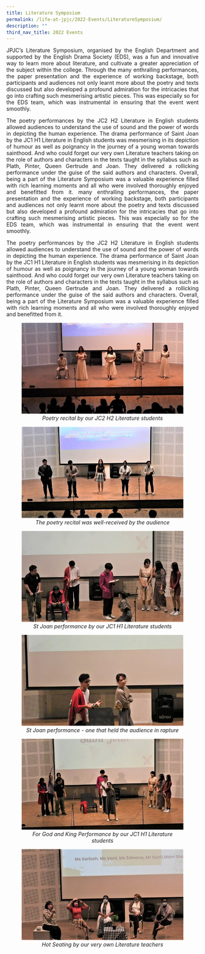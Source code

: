 ```yaml
---
title: Literature Symposium
permalink: /life-at-jpjc/2022-Events/LiteratureSymposium/
description: ""
third_nav_title: 2022 Events
---
```

<div align=justify>

<p>JPJC’s Literature Symposium, organised by the English Department and supported by the English Drama Society (EDS), was a fun and innovative way to learn more about literature, and cultivate a greater appreciation of the subject within the college. Through the many enthralling performances, the paper presentation and the experience of working backstage, both participants and audiences not only learnt more about the poetry and texts discussed but also developed a profound admiration for the intricacies that go into crafting such mesmerising artistic pieces. This was especially so for the EDS team, which was instrumental in ensuring that the event went smoothly.</p>
<p>
The poetry performances by the JC2 H2 Literature in English students allowed audiences to understand the use of sound and the power of words in depicting the human experience. The drama performance of Saint Joan by the JC1 H1 Literature in English students was mesmerising in its depiction of humour as well as poignancy in the journey of a young woman towards sainthood. And who could forget our very own Literature teachers taking on the role of authors and characters in the texts taught in the syllabus such as Plath, Pinter, Queen Gertrude and Joan. They delivered a rollicking performance under the guise of the said authors and characters. Overall, being a part of the Literature Symposium was a valuable experience filled with rich learning moments and all who were involved thoroughly enjoyed and benefitted from it. many enthralling performances, the paper presentation and the experience of working backstage, both participants and audiences not only learnt more about the poetry and texts discussed but also developed a profound admiration for the intricacies that go into crafting such mesmerising artistic pieces. This was especially so for the EDS team, which was instrumental in ensuring that the event went smoothly.</p>
<p>
The poetry performances by the JC2 H2 Literature in English students allowed audiences to understand the use of sound and the power of words in depicting the human experience. The drama performance of Saint Joan by the JC1 H1 Literature in English students was mesmerising in its depiction of humour as well as poignancy in the journey of a young woman towards sainthood. And who could forget our very own Literature teachers taking on the role of authors and characters in the texts taught in the syllabus such as Plath, Pinter, Queen Gertrude and Joan. They delivered a rollicking performance under the guise of the said authors and characters. Overall, being a part of the Literature Symposium was a valuable experience filled with rich learning moments and all who were involved thoroughly enjoyed and benefitted from it.</p>
</div>
	
<figure><img src="/images/Life%20@%20JPJC/2022%20Events/Literature%20symposium/1%20Poetry%20recital%20by%20our%20JC2%20H2%20Literature%20students.jpg">
<figcaption align=center><em>
Poetry recital by our JC2 H2 Literature students
</em></figcaption></figure>
<p>

<figure><img src="/images/Life%20@%20JPJC/2022%20Events/Literature%20symposium/2%20The%20poetry%20recital%20was%20well-received%20by%20the%20audience.jpg">	
<figcaption align=center><em>
The poetry recital was well-received by the audience
</em></figcaption></figure>
<p>

<figure><img src="/images/Life%20@%20JPJC/2022%20Events/Literature%20symposium/3%20St%20Joan%20performance%20by%20our%20JC1%20H1%20Literature%20students.jpg">	
<figcaption align=center><em>
St Joan performance by our JC1 H1 Literature students
</em></figcaption></figure>

<p>	
<figure><img src="/images/Life%20@%20JPJC/2022%20Events/Literature%20symposium/4%20St%20Joan%20performance%20-%20one%20that%20held%20the%20audience%20in%20rapture.jpg">	
<figcaption align=center><em>
St Joan performance - one that held the audience in rapture
</em></figcaption></figure>

<p>	
<figure><img src="/images/Life%20@%20JPJC/2022%20Events/Literature%20symposium/5%20For%20God%20and%20King%20Performance%20by%20our%20JC1%20H1%20Literature%20students.jpg">	
<figcaption align=center><em>For God and King Performance by our JC1 H1 Literature students
</em></figcaption></figure>

<p>
<figure><img src="/images/Life%20@%20JPJC/2022%20Events/Literature%20symposium/6%20Hot%20Seating%20by%20our%20very%20own%20Literature%20teachers.jpg">	
<figcaption align=center><em>
Hot Seating by our very own Literature teachers
</em></figcaption></figure>
